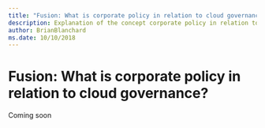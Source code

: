 ```yaml
---
title: "Fusion: What is corporate policy in relation to cloud governance"
description: Explanation of the concept corporate policy in relation to cloud governance
author: BrianBlanchard
ms.date: 10/10/2018
---
```


# Fusion: What is corporate policy in relation to cloud governance?

Coming soon
